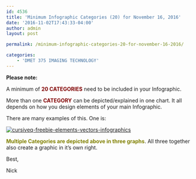 ```yaml
---
id: 4536
title: 'Minimum Infographic Categories (20) for November 16, 2016'
date: '2016-11-02T17:43:33-04:00'
author: admin
layout: post

permalink: /minimum-infographic-categories-20-for-november-16-2016/

categories:
    - 'DMET 375 IMAGING TECHNOLOGY'
---
```


**Please note:**

A minimum of <span style="color: #800000;">**20 CATEGORIES**</span> need to be included in your Infographic.

More than one **<span style="color: #800000;">CATEGORY</span>** can be depicted/explained in one chart. It all depends on how you design elements of your main Infographic.

There are many examples of this. One is:

[![cursiveq-freebie-elements-vectors-infographics](https://image-control-storage.s3.amazonaws.com/blog-images/2016/11/27185018/cursiveq-freebie-elements-vectors-infographics-1.jpg)](https://image-control-storage.s3.amazonaws.com/blog-images/2016/11/27185018/cursiveq-freebie-elements-vectors-infographics-1.jpg)

<span style="color: #808000;">**Multiple Categories are depicted above in three graphs**</span>. All three together also create a graphic in it’s own right.

Best,

Nick